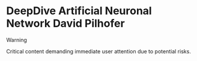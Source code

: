 # DeepDive Artificial Neuronal Network David Pilhofer

> [!WARNING]  
> Critical content demanding immediate user attention due to potential risks.
